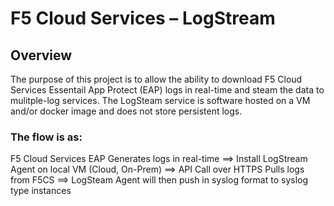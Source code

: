 F5 Cloud Services – LogStream
===========================


## Overview

The purpose of this project is to allow the ability to download F5 Cloud Services Essentail App Protect (EAP) logs in real-time and steam the data to mulitple-log services. The LogSteam service is software hosted on a VM and/or docker image and does not store persistent logs.

### The flow is as:

F5 Cloud Services EAP Generates logs in real-time 
==> Install LogStream Agent on local VM (Cloud, On-Prem) 
==> API Call over HTTPS Pulls logs from F5CS
==> LogSteam Agent will then push in syslog format to syslog type instances

